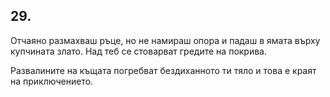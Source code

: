 ## 29.

Отчаяно размахваш ръце, но не намираш опора и падаш в ямата
върху купчината злато. Над теб се стоварват гредите на покрива.

Развалините на къщата погребват бездиханното ти тяло и това е
краят на приключението.
